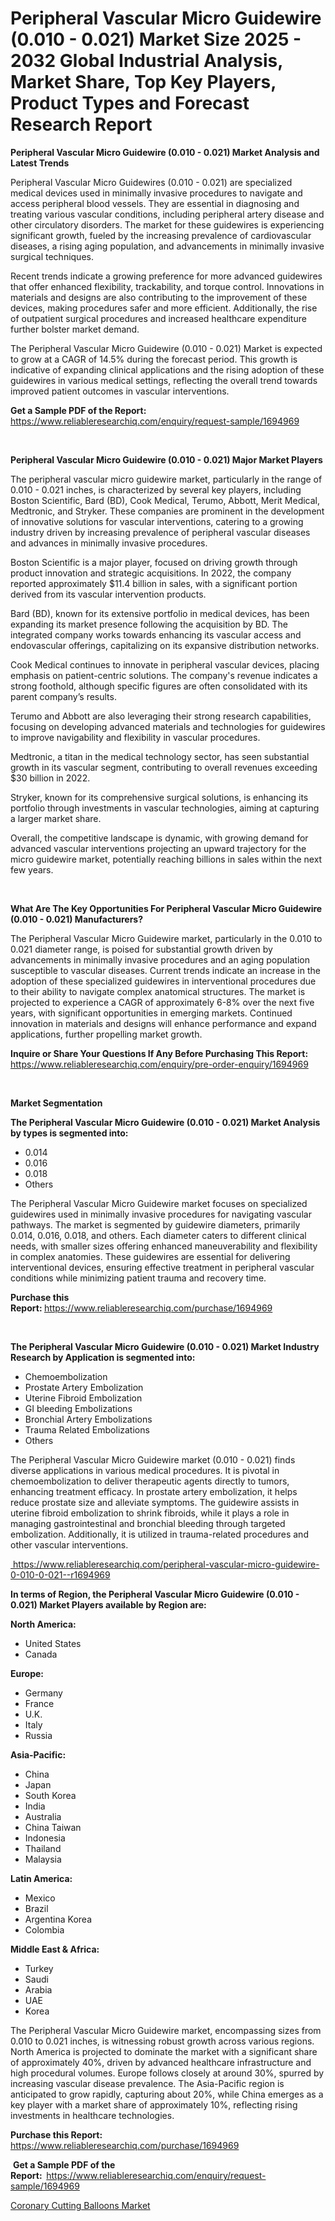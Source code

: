 <p><h1>Peripheral Vascular Micro Guidewire (0.010 - 0.021) Market Size 2025 - 2032 Global Industrial Analysis, Market Share, Top Key Players, Product Types and Forecast Research Report</h1></p><p><strong>Peripheral Vascular Micro Guidewire (0.010 - 0.021) Market Analysis and Latest Trends</strong></p>
<p><p>Peripheral Vascular Micro Guidewires (0.010 - 0.021) are specialized medical devices used in minimally invasive procedures to navigate and access peripheral blood vessels. They are essential in diagnosing and treating various vascular conditions, including peripheral artery disease and other circulatory disorders. The market for these guidewires is experiencing significant growth, fueled by the increasing prevalence of cardiovascular diseases, a rising aging population, and advancements in minimally invasive surgical techniques.</p><p>Recent trends indicate a growing preference for more advanced guidewires that offer enhanced flexibility, trackability, and torque control. Innovations in materials and designs are also contributing to the improvement of these devices, making procedures safer and more efficient. Additionally, the rise of outpatient surgical procedures and increased healthcare expenditure further bolster market demand.</p><p>The Peripheral Vascular Micro Guidewire (0.010 - 0.021) Market is expected to grow at a CAGR of 14.5% during the forecast period. This growth is indicative of expanding clinical applications and the rising adoption of these guidewires in various medical settings, reflecting the overall trend towards improved patient outcomes in vascular interventions.</p></p>
<p><strong>Get a Sample PDF of the Report:&nbsp;</strong> <a href="https://www.reliableresearchiq.com/enquiry/request-sample/1694969?utm_campaign=2853&utm_medium=2&utm_source=Github&utm_content=ia&utm_term=25032025&utm_id=peripheral-vascular-micro-guidewire-0010-0021">https://www.reliableresearchiq.com/enquiry/request-sample/1694969</a></p>
<p>&nbsp;</p>
<p><strong>Peripheral Vascular Micro Guidewire (0.010 - 0.021) Major Market Players</strong></p>
<p><p>The peripheral vascular micro guidewire market, particularly in the range of 0.010 - 0.021 inches, is characterized by several key players, including Boston Scientific, Bard (BD), Cook Medical, Terumo, Abbott, Merit Medical, Medtronic, and Stryker. These companies are prominent in the development of innovative solutions for vascular interventions, catering to a growing industry driven by increasing prevalence of peripheral vascular diseases and advances in minimally invasive procedures.</p><p>Boston Scientific is a major player, focused on driving growth through product innovation and strategic acquisitions. In 2022, the company reported approximately $11.4 billion in sales, with a significant portion derived from its vascular intervention products.</p><p>Bard (BD), known for its extensive portfolio in medical devices, has been expanding its market presence following the acquisition by BD. The integrated company works towards enhancing its vascular access and endovascular offerings, capitalizing on its expansive distribution networks.</p><p>Cook Medical continues to innovate in peripheral vascular devices, placing emphasis on patient-centric solutions. The company's revenue indicates a strong foothold, although specific figures are often consolidated with its parent company’s results.</p><p>Terumo and Abbott are also leveraging their strong research capabilities, focusing on developing advanced materials and technologies for guidewires to improve navigability and flexibility in vascular procedures. </p><p>Medtronic, a titan in the medical technology sector, has seen substantial growth in its vascular segment, contributing to overall revenues exceeding $30 billion in 2022.</p><p>Stryker, known for its comprehensive surgical solutions, is enhancing its portfolio through investments in vascular technologies, aiming at capturing a larger market share.</p><p>Overall, the competitive landscape is dynamic, with growing demand for advanced vascular interventions projecting an upward trajectory for the micro guidewire market, potentially reaching billions in sales within the next few years.</p></p>
<p>&nbsp;</p>
<p><strong>What Are The Key Opportunities For Peripheral Vascular Micro Guidewire (0.010 - 0.021) Manufacturers?</strong></p>
<p><p>The Peripheral Vascular Micro Guidewire market, particularly in the 0.010 to 0.021 diameter range, is poised for substantial growth driven by advancements in minimally invasive procedures and an aging population susceptible to vascular diseases. Current trends indicate an increase in the adoption of these specialized guidewires in interventional procedures due to their ability to navigate complex anatomical structures. The market is projected to experience a CAGR of approximately 6-8% over the next five years, with significant opportunities in emerging markets. Continued innovation in materials and designs will enhance performance and expand applications, further propelling market growth.</p></p>
<p><strong>Inquire or Share Your Questions If Any Before Purchasing This Report:</strong> <a href="https://www.reliableresearchiq.com/enquiry/pre-order-enquiry/1694969?utm_campaign=2853&utm_medium=2&utm_source=Github&utm_content=ia&utm_term=25032025&utm_id=peripheral-vascular-micro-guidewire-0010-0021">https://www.reliableresearchiq.com/enquiry/pre-order-enquiry/1694969</a></p>
<p>&nbsp;</p>
<p><strong>Market Segmentation</strong></p>
<p><strong>The Peripheral Vascular Micro Guidewire (0.010 - 0.021) Market Analysis by types is segmented into:</strong></p>
<p><ul><li>0.014</li><li>0.016</li><li>0.018</li><li>Others</li></ul></p>
<p><p>The Peripheral Vascular Micro Guidewire market focuses on specialized guidewires used in minimally invasive procedures for navigating vascular pathways. The market is segmented by guidewire diameters, primarily 0.014, 0.016, 0.018, and others. Each diameter caters to different clinical needs, with smaller sizes offering enhanced maneuverability and flexibility in complex anatomies. These guidewires are essential for delivering interventional devices, ensuring effective treatment in peripheral vascular conditions while minimizing patient trauma and recovery time.</p></p>
<p><strong>Purchase this Report:&nbsp;</strong><a href="https://www.reliableresearchiq.com/purchase/1694969?utm_campaign=2853&utm_medium=2&utm_source=Github&utm_content=ia&utm_term=25032025&utm_id=peripheral-vascular-micro-guidewire-0010-0021">https://www.reliableresearchiq.com/purchase/1694969</a></p>
<p>&nbsp;</p>
<p><strong>The Peripheral Vascular Micro Guidewire (0.010 - 0.021) Market Industry Research by Application is segmented into:</strong></p>
<p><ul><li>Chemoembolization</li><li>Prostate Artery Embolization</li><li>Uterine Fibroid Embolization</li><li>GI bleeding Embolizations</li><li>Bronchial Artery Embolizations</li><li>Trauma Related Embolizations</li><li>Others</li></ul></p>
<p><p>The Peripheral Vascular Micro Guidewire market (0.010 - 0.021) finds diverse applications in various medical procedures. It is pivotal in chemoembolization to deliver therapeutic agents directly to tumors, enhancing treatment efficacy. In prostate artery embolization, it helps reduce prostate size and alleviate symptoms. The guidewire assists in uterine fibroid embolization to shrink fibroids, while it plays a role in managing gastrointestinal and bronchial bleeding through targeted embolization. Additionally, it is utilized in trauma-related procedures and other vascular interventions.</p></p>
<p><a href="https://www.reliableresearchiq.com/peripheral-vascular-micro-guidewire-0-010-0-021--r1694969?utm_campaign=2853&utm_medium=2&utm_source=Github&utm_content=ia&utm_term=25032025&utm_id=peripheral-vascular-micro-guidewire-0010-0021">&nbsp;https://www.reliableresearchiq.com/peripheral-vascular-micro-guidewire-0-010-0-021--r1694969</a></p>
<p><strong>In terms of Region, the Peripheral Vascular Micro Guidewire (0.010 - 0.021) Market Players available by Region are:</strong></p>
<p>
    <p> <strong> North America: </strong>
        <ul>
            <li>United States</li>
            <li>Canada</li>
        </ul>
        </p> 
    <p> <strong> Europe: </strong>
        <ul>
            <li>Germany</li>
            <li>France</li>
            <li>U.K.</li>
            <li>Italy</li>
            <li>Russia</li>
        </ul>
        </p> 
    <p> <strong> Asia-Pacific: </strong>
        <ul>
            <li>China</li>
            <li>Japan</li>
            <li>South Korea</li>
            <li>India</li>
            <li>Australia</li>
            <li>China Taiwan</li>
            <li>Indonesia</li>
            <li>Thailand</li>
            <li>Malaysia</li>
        </ul>
        </p> 
    <p> <strong> Latin America: </strong>
        <ul>
            <li>Mexico</li>
            <li>Brazil</li>
            <li>Argentina Korea</li>
            <li>Colombia</li>
        </ul>
        </p> 
    <p> <strong> Middle East & Africa: </strong>
        <ul>
            <li>Turkey</li>
            <li>Saudi</li>
            <li>Arabia</li>
            <li>UAE</li>
            <li>Korea</li>
        </ul>
    </p>
    </p>
<p><p>The Peripheral Vascular Micro Guidewire market, encompassing sizes from 0.010 to 0.021 inches, is witnessing robust growth across various regions. North America is projected to dominate the market with a significant share of approximately 40%, driven by advanced healthcare infrastructure and high procedural volumes. Europe follows closely at around 30%, spurred by increasing vascular disease prevalence. The Asia-Pacific region is anticipated to grow rapidly, capturing about 20%, while China emerges as a key player with a market share of approximately 10%, reflecting rising investments in healthcare technologies.</p></p>
<p><strong>Purchase this Report: </strong><a href="https://www.reliableresearchiq.com/purchase/1694969?utm_campaign=2853&utm_medium=2&utm_source=Github&utm_content=ia&utm_term=25032025&utm_id=peripheral-vascular-micro-guidewire-0010-0021">https://www.reliableresearchiq.com/purchase/1694969</a></p>
<p>&nbsp;<strong>Get a Sample PDF of the Report:&nbsp;&nbsp;</strong><a href="https://www.reliableresearchiq.com/enquiry/request-sample/1694969?utm_campaign=2853&utm_medium=2&utm_source=Github&utm_content=ia&utm_term=25032025&utm_id=peripheral-vascular-micro-guidewire-0010-0021">https://www.reliableresearchiq.com/enquiry/request-sample/1694969</a></p>
<p><strong></strong></p>
<p><p><a href="https://github.com/saaindosya/Market-Research-Report-List-1/blob/main/coronary-cutting-balloons-market.md?utm_campaign=2853&utm_medium=2&utm_source=Github&utm_content=ia&utm_term=25032025&utm_id=peripheral-vascular-micro-guidewire-0010-0021">Coronary Cutting Balloons Market</a></p></p>